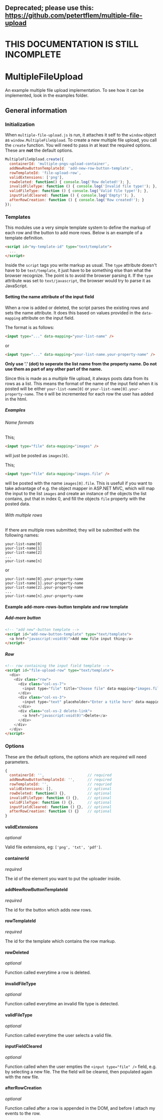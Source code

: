 ## Deprecated; please use this: https://github.com/petertflem/multiple-file-upload

# THIS DOCUMENTATION IS STILL INCOMPLETE

# MultipleFileUpload

An example multiple file upload implementation.
To see how it can be implemented, look in the examples folder.

## General information

### Initialization
When `multiple-file-upload.js` is run, it attaches it self to the `window` object as `window.MultipleFileUpload`. To create a new multiple file upload, you call the `create` function. You will need to pass in at least the required options.
These are __not__ the default options.

```javascript
MultipleFileUpload.create({
  containerId: 'multiple-pngs-upload-container',                        // required
  addNewRowButtonTemplateId: 'add-new-row-button-template',             // required
  rowTemplateId: 'file-upload-row',                                     // requried
  validExtensions: ['png'],                                             // optional
  rowDeleted: function() { console.log('Row deleted!'); },              // optional
  invalidFileType: function () { console.log('Invalid file type!'); },  // optional
  validFileType: function () { console.log('Valid file type!'); },      // optional
  inputFieldCleared: function () { console.log('Empty!'); },            // optional
  afterRowCreation: function () { console.log('Row created!'); }        // optional
});
```

### Templates
This modules use a very simple template system to define the markup of each row and the button to add more rows.
Below is an example of a template definition.
```html
<script id="my-template-id" type="text/template">
  ...
</script>
```
Inside the `script` tags you write markup as usual. The `type` attribute doesn't have to be `text/template`, it just have to be something else than what the browser recognize. The point is to avoid the browser parsing it. If the `type` attribute was set to `text/javascript`, the browser would try to parse it as JavaScript.

#### Setting the name attribute of the input field
When a row is added or deleted, the script parses the existing rows and sets the name attribute. It does this based on values provided in the `data-mapping` attribute on the input field.

The format is as follows:
```html
<input type="..." data-mapping="your-list-name" />
```
or
```html
<input type="..." data-mapping="your-list-name.your-property-name" />
```

__Only use '.' (dot) to seperate the list name from the property name. Do not use them as part of any other part of the name.__

Since this is made as a _multiple_ file upload, it always posts data from its rows as a list. This means the format of the name of the input field when it is posted will be either `your-list-name[0]` or `your-list-name[0].your-property-name`. The `0` will be incremented for each row the user has added in the html.

##### Examples
###### Name formats
This;
```html
<input type="file" data-mapping="images" />
```
will just be posted as `images[0]`.

This;
```html
<input type="file" data-mapping="images.file" />
```
will be posted with the name `images[0].file`. This is usefull if you want to take advantage of e.g. the object mapper in ASP.NET MVC, which will map the input to the list `images` and create an instance of the objects the list contains, put that in index 0, and fill the objects `file` property with the posted data.

###### With multiple rows
If there are multiple rows submitted; they will be submitted with the following names:
```text
your-list-name[0]
your-list-name[1]
your-list-name[2]
...
your-list-name[n]
```
or
```text
your-list-name[0].your-property-name
your-list-name[1].your-property-name
your-list-name[2].your-property-name
...
your-list-name[n].your-property-name
```

#### Example add-more-rows-button template and row template
##### Add-more button
```html
<!-- "add new"-button template -->
<script id="add-new-button-template" type="text/template">
  <a href="javascript:void(0)">Add new file input thing</a>
</script>
```
##### Row
```html
<!-- row containing the input field template -->
<script id="file-upload-row" type="text/template">
  <div>
    <div class="row">
      <div class="col-xs-7">
        <input type="file" title="Choose file" data-mapping="images.file" />
      </div>
      <div class="col-xs-3">
        <input type="text" placeholder="Enter a title here" data-mapping="images.title" />
      </div>
      <div class="col-xs-2 delete-link">
        <a href="javascript:void(0)">Delete</a>
      </div>
    </div>
  </div>
</script>
```

### Options
These are the default options, the options which are required will need parameters.
```javascript
{
  containerId: '',                    // required
  addNewRowButtonTemplateId: '',      // required
  rowTemplateId: '',                  // requried
  validExtensions: [],                // optional
  rowDeleted: function() {},          // optional
  invalidFileType: function () {},    // optional
  validFileType: function () {},      // optional
  inputFieldCleared: function () {},  // optional
  afterRowCreation: function () {}    // optional
}
```

#### validExtensions
_optional_

Valid file extensions, eg: `['png', 'txt', 'pdf']`.

#### containerId
_required_

The id of the element you want to put the uploader inside.

#### addNewRowButtonTemplateId
_required_

The id for the button which adds new rows.

#### rowTemplateId
_required_

The id for the template which contains the row markup.

#### rowDeleted
_optional_

Function called everytime a row is deleted.

#### invalidFileType
_optional_

Function called everytime an invalid file type is detected.

#### validFileType
_optional_

Function called everytime the user selects a valid file.

#### inputFieldCleared
_optional_

Function called when the user empties the `<input type="file" />` field, e.g. by selecting a new file. The the field
will be cleared, then populated again with the new file.

#### afterRowCreation
_optional_

Function called after a row is appended in the DOM, and before I attach my events to the row.
